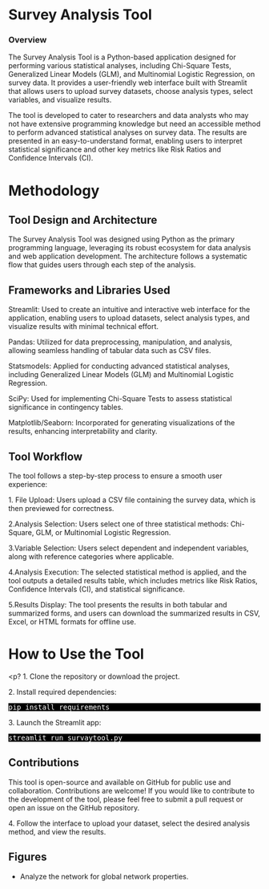 <h1>Survey Analysis Tool</h1>
<h3> Overview </h3>
<p1>The Survey Analysis Tool is a Python-based application designed for performing various statistical analyses,
  including Chi-Square Tests, Generalized Linear Models (GLM), and Multinomial Logistic Regression, on survey data.
  It provides a user-friendly web interface built with Streamlit that allows users 
  to upload survey datasets, choose analysis types, select variables, and visualize results.</p1>

<p>The tool is developed to cater to researchers and data analysts who may not have extensive programming
knowledge but need an accessible method to perform advanced statistical analyses on survey data. The results 
are presented in an easy-to-understand format, enabling users to interpret statistical significance and other key metrics like Risk Ratios and Confidence 
Intervals (CI). </p1>
<h1>Methodology</h1>

<h2>Tool Design and Architecture</h2>

<p>The Survey Analysis Tool was designed using Python as the primary programming language, leveraging its robust ecosystem for data analysis and web application development. The architecture follows a systematic flow that guides users through each step of the analysis.</p>

<h2>Frameworks and Libraries Used </h2>

<p>Streamlit: Used to create an intuitive and interactive web interface for the application, enabling users to upload datasets, select analysis types, and visualize results with minimal technical effort.</p>

<p>Pandas: Utilized for data preprocessing, manipulation, and analysis, allowing seamless handling of tabular data such as CSV files.</p>

<p>Statsmodels: Applied for conducting advanced statistical analyses, including Generalized Linear Models (GLM) and Multinomial Logistic Regression.</p>

<p>SciPy: Used for implementing Chi-Square Tests to assess statistical significance in contingency tables.</p>

<p>Matplotlib/Seaborn: Incorporated for generating visualizations of the results, enhancing interpretability and clarity.</p>

<h2>Tool Workflow</h2>

The tool follows a step-by-step process to ensure a smooth user experience:

<p>1. File Upload: Users upload a CSV file containing the survey data, which is then previewed for correctness.</p>

<p>2.Analysis Selection: Users select one of three statistical methods: Chi-Square, GLM, or Multinomial Logistic Regression.</p>

<p>3.Variable Selection: Users select dependent and independent variables, along with reference categories where applicable.</p>

<p>4.Analysis Execution: The selected statistical method is applied, and the tool outputs a detailed results table, which includes metrics like Risk Ratios, Confidence Intervals (CI), and statistical significance.</p>

<p>5.Results Display: The tool presents the results in both tabular and summarized forms, and users can download the summarized results in CSV, Excel, or HTML formats for offline use.</p>
<h1>How to Use the Tool</h1>

<p? 1. Clone the repository or download the project.</p>

<p> 2. Install required dependencies:</p>
<pre style="background-color: #000; color: #fff;">pip install requirements</pre>
<p>3. Launch the Streamlit app: </p>
<pre style="background-color: #000; color: #fff;">streamlit run survaytool.py</pre>

<h2>Contributions</h2>
<p>This tool is open-source and available on GitHub for public use and collaboration. Contributions are welcome! If you would like to contribute to the development of the tool, please feel free to submit a pull request or open an issue on the GitHub repository.</p>

<p>4. Follow the interface to upload your dataset, select the desired analysis method, and view the results.</p>
<h2>Figures</h2>
<ul>
  <li>Analyze the network for global network properties.</li>
